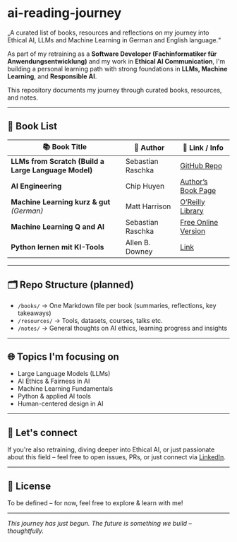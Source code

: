 # ai-reading-journey
„A curated list of books, resources and reflections on my journey into Ethical AI, LLMs and Machine Learning in German and English language.“

As part of my retraining as a **Software Developer (Fachinformatiker für Anwendungsentwicklung)** and my work in **Ethical AI Communication**, I'm building a personal learning path with strong foundations in **LLMs, Machine Learning**, and **Responsible AI**.

This repository documents my journey through curated books, resources, and notes.

---

## 📘 Book List

| 📚 Book Title | 🧠 Author | 🔗 Link / Info |
|--------------|-----------|----------------|
| **LLMs from Scratch (Build a Large Language Model)** | Sebastian Raschka | [GitHub Repo](https://github.com/rasbt/LLMs-from-scratch) |
| **AI Engineering** | Chip Huyen | [Author’s Book Page](https://huyenchip.com/books/) |
| **Machine Learning kurz & gut** *(German)* | Matt Harrison | [O’Reilly Library](https://www.oreilly.com/library/view/machine-learning/9781098182403/) |
| **Machine Learning Q and AI** | Sebastian Raschka | [Free Online Version](https://sebastianraschka.com/books/ml-q-and-ai/#table-of-contents) |
| **Python lernen mit KI-Tools** | Allen B. Downey | [Link](https://greenteapress.com/wp/think-python-2e/) |

---

## 🗂️ Repo Structure (planned)

- `/books/` → One Markdown file per book (summaries, reflections, key takeaways)
- `/resources/` → Tools, datasets, courses, talks etc.
- `/notes/` → General thoughts on AI ethics, learning progress and insights

---

## 🌐 Topics I'm focusing on

- Large Language Models (LLMs)
- AI Ethics & Fairness in AI
- Machine Learning Fundamentals
- Python & applied AI tools
- Human-centered design in AI

---

## 🤝 Let's connect

If you're also retraining, diving deeper into Ethical AI, or just passionate about this field – feel free to open issues, PRs, or just connect via [LinkedIn](https://www.linkedin.com/in/philipp-prinzen-46a51a166/).

---

## 🪪 License

To be defined – for now, feel free to explore & learn with me!

---

*This journey has just begun. The future is something we build – thoughtfully.*
